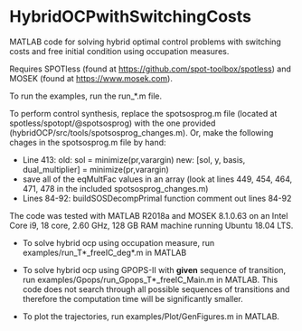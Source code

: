 # HybridOCPwithSwitchingCosts
MATLAB code for solving hybrid optimal control problems with switching costs and free initial condition using occupation measures.

Requires SPOTless (found at <https://github.com/spot-toolbox/spotless>) and MOSEK (found at <https://www.mosek.com>).

To run the examples, run the run\_\*.m file.

To perform control synthesis, replace the spotsosprog.m file (located at spotless/spotopt/@spotsosprog) with the one provided (hybridOCP/src/tools/spotsosprog_changes.m). Or, make the following chages in the spotsosprog.m file by hand:
* Line 413: 
old: sol = minimize(pr,varargin)
new: [sol, y, basis, dual_multiplier] = minimize(pr,varargin)
* save all of the eqMultFac values in an array (look at lines 449, 454, 464, 471, 478 in the included spotsosprog_changes.m)
* Lines 84-92:  buildSOSDecompPrimal function
comment out lines 84-92


The code was tested with MATLAB R2018a and MOSEK 8.1.0.63 on an Intel Core i9, 18 core, 2.60 GHz, 128 GB RAM machine running Ubuntu 18.04 LTS.

* To solve hybrid ocp using occupation measure, run examples/run_T\*\_freeIC\_deg\*.m in MATLAB

* To solve hybrid ocp using GPOPS-II with **given** sequence of transition, run examples/Gpops/run\_Gpops\_T\*\_freeIC\_Main.m in MATLAB.
This code does not search through all possible sequences of transitions and therefore the computation time will be significantly smaller.

* To plot the trajectories, run examples/Plot/GenFigures.m in MATLAB.

